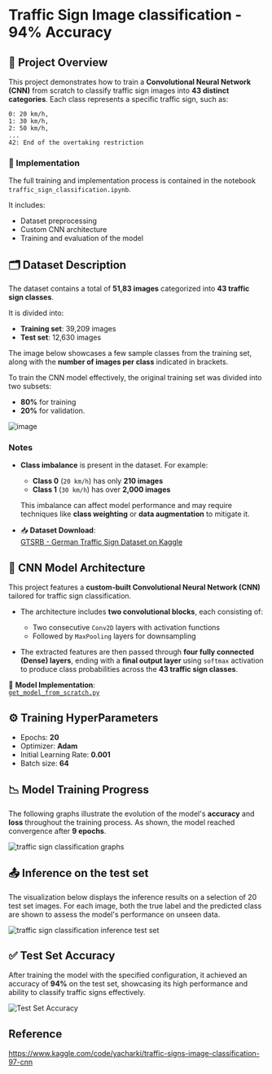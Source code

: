 # Traffic Sign Image classification - 94% Accuracy

## 🚦 Project Overview
This project demonstrates how to train a __Convolutional Neural Network (CNN)__ from scratch to classify traffic sign images into __43 distinct categories__.
Each class represents a specific traffic sign, such as:
```
0: 20 km/h,  
1: 30 km/h,  
2: 50 km/h,  
...  
42: End of the overtaking restriction
```

### 🧪 Implementation

The full training and implementation process is contained in the notebook `traffic_sign_classification.ipynb`.

It includes:
- Dataset preprocessing
- Custom CNN architecture<br>
- Training and evaluation of the model

## 🗂️ Dataset Description
The dataset contains a total of __51,83 images__ categorized into __43 traffic sign classes__.

It is divided into:
- __Training set__: 39,209 images
- __Test set__: 12,630 images

The image below showcases a few sample classes from the training set, along with the __number of images per class__ indicated in brackets.

To train the CNN model effectively, the original training set was divided into two subsets:

- __80%__ for training<br>
- __20%__ for validation.
  
![image](https://github.com/user-attachments/assets/3be5b7b1-6169-45fb-ba33-4367ae99e7e0)


### Notes

- **Class imbalance** is present in the dataset. For example:  
  - **Class 0** (`20 km/h`) has only **210 images**  
  - **Class 1** (`30 km/h`) has over **2,000 images**

  This imbalance can affect model performance and may require techniques like **class weighting** or **data augmentation** to mitigate it.

- 📥 **Dataset Download**:  
  [GTSRB - German Traffic Sign Dataset on Kaggle](https://www.kaggle.com/datasets/meowmeowmeowmeowmeow/gtsrb-german-traffic-sign)


## 🧠 CNN Model Architecture

This project features a **custom-built Convolutional Neural Network (CNN)** tailored for traffic sign classification.

- The architecture includes **two convolutional blocks**, each consisting of:
  - Two consecutive `Conv2D` layers with activation functions  
  - Followed by `MaxPooling` layers for downsampling

- The extracted features are then passed through **four fully connected (Dense) layers**, ending with a **final output layer** using `softmax` activation to produce class probabilities across the **43 traffic sign classes**.

📄 **Model Implementation**:  
[`get_model_from_scratch.py`](get_model_from_scratch.py)

## ⚙️ Training HyperParameters

- Epochs: __20__
- Optimizer: __Adam__
- Initial Learning Rate: __0.001__
- Batch size: __64__

## 📉 Model Training Progress

The following graphs illustrate the evolution of the model's **accuracy** and **loss** throughout the training process. As shown, the model reached convergence after **9 epochs**.

![traffic sign classification graphs](https://github.com/user-attachments/assets/c6401608-5424-45ce-ae7f-244dfaa9fe51)

## 📤 Inference on the test set
The visualization below displays the inference results on a selection of 20 test set images. For each image, both the true label and the predicted class are shown to assess the model's performance on unseen data.

![traffic sign classification inference test set](https://github.com/user-attachments/assets/b4fb7c94-c799-49f0-a488-d9631c6da2c5)

## ✅ Test Set Accuracy

After training the model with the specified configuration, it achieved an accuracy of **94%** on the test set, showcasing its high performance and ability to classify traffic signs effectively.

![Test Set Accuracy](https://github.com/user-attachments/assets/993e7d6b-b223-4a34-8ffb-53ad40758280)

## Reference
https://www.kaggle.com/code/yacharki/traffic-signs-image-classification-97-cnn
